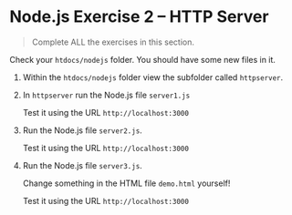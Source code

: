 # Node.js Exercise 2 – HTTP Server

> Complete ALL the exercises in this section.


Check your ``htdocs/nodejs`` folder.  You should have some new files in it.

1.	Within the ``htdocs/nodejs`` folder view the subfolder called ``httpserver``.

1.	In ``httpserver`` run the Node.js file ``server1.js``

	Test it using the URL ``http://localhost:3000``

1.	Run the Node.js file ``server2.js``.

	Test it using the URL ``http://localhost:3000``

1.	Run the Node.js file ``server3.js``.

	Change something in the HTML file ``demo.html`` yourself!
	
	Test it using the URL ``http://localhost:3000``
